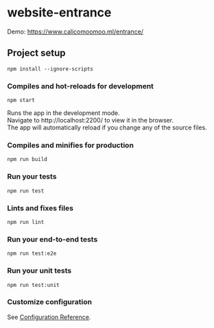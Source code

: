 # website-entrance
Demo: https://www.calicomoomoo.ml/entrance/  

## Project setup
```
npm install --ignore-scripts
```

### Compiles and hot-reloads for development
```
npm start  
```
Runs the app in the development mode.  
Navigate to http://localhost:2200/ to view it in the browser.  
The app will automatically reload if you change any of the source files.  

### Compiles and minifies for production
```
npm run build
```

### Run your tests
```
npm run test
```

### Lints and fixes files
```
npm run lint
```

### Run your end-to-end tests
```
npm run test:e2e
```

### Run your unit tests
```
npm run test:unit
```

### Customize configuration
See [Configuration Reference](https://cli.vuejs.org/config/).
